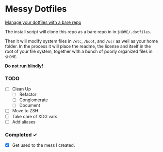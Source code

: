 # Messy Dotfiles
[Manage your dotfiles with a bare repo](https://www.atlassian.com/git/tutorials/dotfiles)

The install script will clone this repo as a bare repo in in `$HOME/.dotfiles`.

Then it will modify system files in `/etc`, `/boot`, and `/usr` as well as your home folder. In the process it will place the readme, the license and itself in the root of your file system, together with a bunch of poorly organized files in `$HOME`.

**Do not run blindly!**

### TODO
- [ ] Clean Up
  - [ ] Refactor
  - [ ] Conglomerate
  - [ ] Document
- [ ] Move to ZSH
- [ ] Take care of XDG vars
- [ ] Add aliases

### Completed ✓
- [x] Get used to the mess I created.
